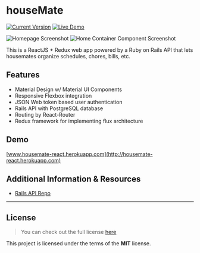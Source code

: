 houseMate
============
[![Current Version](https://img.shields.io/badge/version-0.0.9-green.svg)](https://github.com/alxsanborn/houseMate-React) [![Live Demo](https://img.shields.io/badge/demo-online-green.svg)](https://housemate-react.herokuapp.com)

![Homepage Screenshot](http://imgur.com/pxDT6op.png)
![Home Container Component Screenshot](http://imgur.com/LJen2Ds.png)

This is a ReactJS + Redux web app powered by a Ruby on Rails API that lets housemates organize schedules, chores, bills, etc.

## Features

- Material Design w/ Material UI Components
- Responsive Flexbox integration
- JSON Web token based user authentication
- Rails API with PostgreSQL database
- Routing by React-Router
- Redux framework for implementing flux architecture

## Demo

[www.housemate-react.herokuapp.com](http://housemate-react.herokuapp.com)

## Additional Information & Resources

- [Rails API Repo](https://github.com/kallaugher/houseMate-api)



---

## License
>You can check out the full license [here](https://github.com/IgorAntun/node-chat/blob/master/LICENSE)

This project is licensed under the terms of the **MIT** license.
